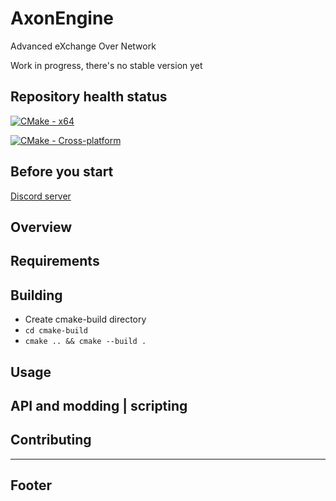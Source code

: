 # AxonEngine

Advanced eXchange Over Network

Work in progress, there's no stable version yet

## Repository health status

[![CMake - x64](https://github.com/kbrddestroyer/AxonEngine/actions/workflows/cmake-project.yml/badge.svg)](https://github.com/kbrddestroyer/AxonEngine/actions/workflows/cmake-project.yml)

[![CMake - Cross-platform](https://github.com/kbrddestroyer/AxonEngine/actions/workflows/cmake-multi-platform.yml/badge.svg)](https://github.com/kbrddestroyer/AxonEngine/actions/workflows/cmake-multi-platform.yml)

## Before you start

[Discord server](https://discord.gg/FQvZhSeHrr)

## Overview

## Requirements

## Building

- Create cmake-build directory
- `cd cmake-build`
- `cmake .. && cmake --build .`

## Usage

## API and modding | scripting

## Contributing

---
## Footer
